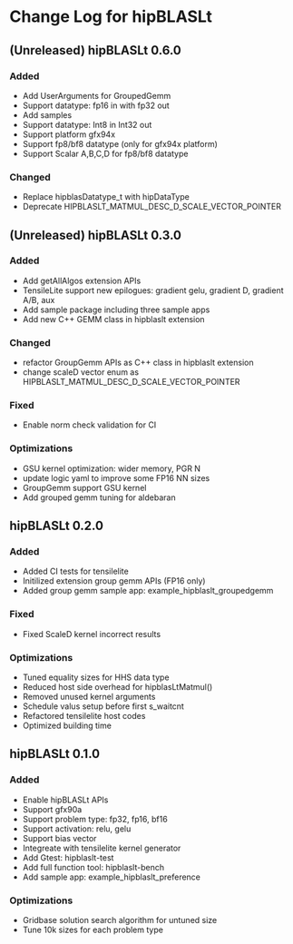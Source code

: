 # Change Log for hipBLASLt

## (Unreleased) hipBLASLt 0.6.0
### Added
- Add UserArguments for GroupedGemm
- Support datatype: fp16 in with fp32 out
- Add samples
- Support datatype: Int8 in Int32 out
- Support platform gfx94x
- Support fp8/bf8 datatype (only for gfx94x platform)
- Support Scalar A,B,C,D for fp8/bf8 datatype
### Changed
- Replace hipblasDatatype_t with hipDataType
- Deprecate HIPBLASLT_MATMUL_DESC_D_SCALE_VECTOR_POINTER

## (Unreleased) hipBLASLt 0.3.0
### Added
- Add getAllAlgos extension APIs
- TensileLite support new epilogues: gradient gelu, gradient D, gradient A/B, aux
- Add sample package including three sample apps
- Add new C++ GEMM class in hipblaslt extension
### Changed
- refactor GroupGemm APIs as C++ class in hipblaslt extension
- change scaleD vector enum as HIPBLASLT_MATMUL_DESC_D_SCALE_VECTOR_POINTER
### Fixed
- Enable norm check validation for CI
### Optimizations
- GSU kernel optimization: wider memory, PGR N
- update logic yaml to improve some FP16 NN sizes
- GroupGemm support GSU kernel
- Add grouped gemm tuning for aldebaran

## hipBLASLt 0.2.0
### Added
- Added CI tests for tensilelite
- Initilized extension group gemm APIs (FP16 only)
- Added group gemm sample app: example_hipblaslt_groupedgemm
### Fixed
- Fixed ScaleD kernel incorrect results
### Optimizations
- Tuned equality sizes for HHS data type
- Reduced host side overhead for hipblasLtMatmul()
- Removed unused kernel arguments
- Schedule valus setup before first s_waitcnt
- Refactored tensilelite host codes
- Optimized building time

## hipBLASLt 0.1.0
### Added
- Enable hipBLASLt APIs
- Support gfx90a
- Support problem type: fp32, fp16, bf16
- Support activation: relu, gelu
- Support bias vector
- Integreate with tensilelite kernel generator
- Add Gtest: hipblaslt-test
- Add full function tool: hipblaslt-bench
- Add sample app: example_hipblaslt_preference
### Optimizations
- Gridbase solution search algorithm for untuned size
- Tune 10k sizes for each problem type
